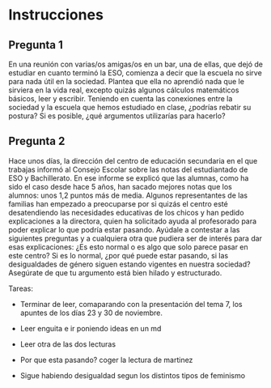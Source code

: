 # Instrucciones
## Pregunta 1
En una reunión con varias/os amigas/os en un bar, una de ellas, que dejó de estudiar 
en cuanto terminó la ESO, comienza a decir que la escuela no sirve para nada útil en 
la sociedad. Plantea que ella no aprendió nada que le sirviera en la vida real, excepto 
quizás algunos cálculos matemáticos básicos, leer y escribir. Teniendo en cuenta las 
conexiones entre la sociedad y la escuela que hemos estudiado en clase, ¿podrías 
rebatir su postura? Si es posible, ¿qué argumentos utilizarías para hacerlo?

## Pregunta 2
Hace unos días, la dirección del centro de educación secundaria en el que trabajas 
informó al Consejo Escolar sobre las notas del estudiantado de ESO y Bachillerato. 
En ese informe se explicó que las alumnas, como ha sido el caso desde hace 5 años, 
han sacado mejores notas que los alumnos: unos 1,2 puntos más de media. Algunos 
representantes de las familias han empezado a preocuparse por si quizás el centro esté 
desatendiendo las necesidades educativas de los chicos y han pedido explicaciones a 
la directora, quien ha solicitado ayuda al profesorado para poder explicar lo que 
podría estar pasando. Ayúdale a contestar a las siguientes preguntas y a cualquiera 
otra que pudiera ser de interés para dar esas explicaciones: ¿Es esto normal o es algo 
que solo parece pasar en este centro? Si es lo normal, ¿por qué puede estar pasando, 
si las desigualdades de género siguen estando vigentes en nuestra sociedad? 
Asegúrate de que tu argumento está bien hilado y estructurado.

Tareas:
- Terminar de leer, comaparando con la presentación del tema 7, los apuntes de los días 23 y 30 de noviembre.
- Leer enguita e ir poniendo ideas en un md
- Leer otra de las dos lecturas


- Por que esta pasando? coger la lectura de martinez
- Sigue habiendo desigualdad segun los distintos tipos de feminismo 